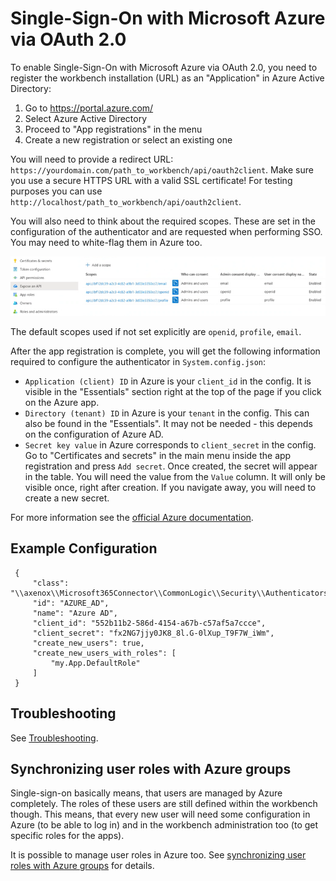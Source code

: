 # Single-Sign-On with Microsoft Azure via OAuth 2.0

To enable Single-Sign-On with Microsoft Azure via OAuth 2.0, you need to register the workbench installation (URL) as an "Application" in Azure Active Directory:

1. Go to https://portal.azure.com/
2. Select Azure Active Directory
3. Proceed to "App registrations" in the menu
4. Create a new registration or select an existing one

You will need to provide a redirect URL: `https://yourdomain.com/path_to_workbench/api/oauth2client`. Make sure you use a secure HTTPS URL with a valid SSL certificate! For testing purposes you can use `http://localhost/path_to_workbench/api/oauth2client`.

You will also need to think about the required scopes. These are set in the configuration of the authenticator and are requested when performing SSO. You may need to white-flag them in Azure too. 

![OAuth claims in an Azure app](Images/sso_expose_an_api.png)

The default scopes used if not set explicitly are `openid`, `profile`, `email`.

After the app registration is complete, you will get the following information required to configure
the authenticator in `System.config.json`:

- `Application (client) ID` in Azure is your `client_id` in the config. It is visible in the "Essentials" 
section right at the top of the page if you click on the Azure app.
- `Directory (tenant) ID` in Azure is your `tenant` in the config. This can also be found in the "Essentials".
It may not be needed - this depends on the configuration of Azure AD. 
- `Secret key value` in Azure corresponds to `client_secret` in the config. Go to "Certificates and secrets" 
in the main menu inside the app registration and press `Add secret`. Once created, the secret will appear in
the table. You will need the value from the `Value` column. It will only be visible once, right after creation.
If you navigate away, you will need to create a new secret.

For more information see the [official Azure documentation](https://docs.microsoft.com/en-us/azure/active-directory/develop/active-directory-v2-protocols).

## Example Configuration

```
 {
     "class": "\\axenox\\Microsoft365Connector\\CommonLogic\\Security\\Authenticators\\MicrosoftOAuth2Autenticator",
     "id": "AZURE_AD",
     "name": "Azure AD",
     "client_id": "552b11b2-586d-4154-a67b-c57af5a7ccce",
     "client_secret": "fx2NG7jjy0JK8_8l.G-0lXup_T9F7W_iWm",
     "create_new_users": true,
     "create_new_users_with_roles": [
         "my.App.DefaultRole"
     ]
 }
```

## Troubleshooting

See [Troubleshooting](Troubleshooting.md).

## Synchronizing user roles with Azure groups

Single-sign-on basically means, that users are managed by Azure completely. The roles of these users are still defined within the workbench though. This means, that every new user will need some configuration in Azure (to be able to log in) and in the workbench administration too (to get specific roles for the apps).

It is possible to manage user roles in Azure too. See [synchronizing user roles with Azure groups](Synchronizing_roles_with_Azure_groups.md) for details.